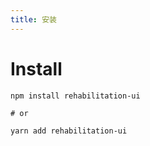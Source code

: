```yaml
---
title: 安装
---
```


# Install

```Shell
npm install rehabilitation-ui

# or

yarn add rehabilitation-ui
```
